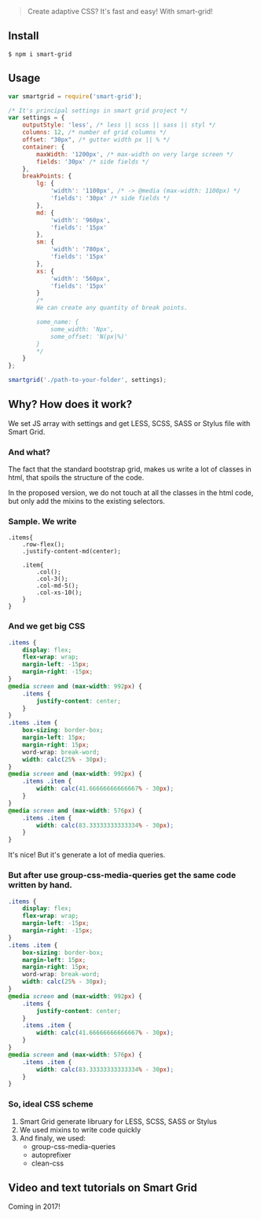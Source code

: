 > Create adaptive CSS? It's fast and easy! With smart-grid!

## Install

```
$ npm i smart-grid
```

## Usage

```js
var smartgrid = require('smart-grid');

/* It's principal settings in smart grid project */
var settings = {
    outputStyle: 'less', /* less || scss || sass || styl */
    columns: 12, /* number of grid columns */
    offset: "30px", /* gutter width px || % */
    container: {
        maxWidth: '1200px', /* max-width оn very large screen */
        fields: '30px' /* side fields */
    },
    breakPoints: {
        lg: {
            'width': '1100px', /* -> @media (max-width: 1100px) */
            'fields': '30px' /* side fields */
        },
        md: {
            'width': '960px',
            'fields': '15px'
        },
        sm: {
            'width': '780px',
            'fields': '15px'
        },
        xs: {
            'width': '560px',
            'fields': '15px'
        }
        /* 
        We can create any quantity of break points.

        some_name: {
            some_width: 'Npx',
            some_offset: 'N(px|%)'
        }
        */
    }
};

smartgrid('./path-to-your-folder', settings);
```

## Why? How does it work?

We set JS array with settings and get LESS, SCSS, SASS or Stylus file with Smart Grid.

### And what?

The fact that the standard bootstrap grid, makes us write a lot of classes in html, that spoils the structure of the code.

In the proposed version, we do not touch at all the classes in the html code, but only add the mixins to the existing selectors.

### Sample. We write

```less
.items{
    .row-flex();
    .justify-content-md(center);

    .item{
        .col();
        .col-3();
        .col-md-5();
        .col-xs-10();
    }
}
```

### And we get big CSS

```css
.items {
    display: flex;
    flex-wrap: wrap;
    margin-left: -15px;
    margin-right: -15px;
}
@media screen and (max-width: 992px) {
    .items {
        justify-content: center;
    }
}
.items .item {
    box-sizing: border-box;
    margin-left: 15px;
    margin-right: 15px;
    word-wrap: break-word;
    width: calc(25% - 30px);
}
@media screen and (max-width: 992px) {
    .items .item {
        width: calc(41.66666666666667% - 30px);
    }
}
@media screen and (max-width: 576px) {
    .items .item {
        width: calc(83.33333333333334% - 30px);
    }
}
```

It's nice! But it's generate a lot of media queries.

### But after use group-css-media-queries get the same code written by hand.

```css
.items {
    display: flex;
    flex-wrap: wrap;
    margin-left: -15px;
    margin-right: -15px;
}
.items .item {
    box-sizing: border-box;
    margin-left: 15px;
    margin-right: 15px;
    word-wrap: break-word;
    width: calc(25% - 30px);
}
@media screen and (max-width: 992px) {
    .items {
        justify-content: center;
    }
    .items .item {
        width: calc(41.66666666666667% - 30px);
    }
}
@media screen and (max-width: 576px) {
    .items .item {
        width: calc(83.33333333333334% - 30px);
    }
}
```

### So, ideal CSS scheme

1. Smart Grid generate libruary for LESS, SCSS, SASS or Stylus
2. We used mixins to write code quickly
3. And finaly, we used:
    - group-css-media-queries
    - autoprefixer
    - clean-css

## Video and text tutorials on Smart Grid

Coming in 2017!